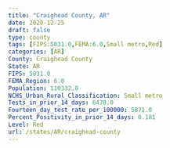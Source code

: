 ```yaml
---
title: "Craighead County, AR"
date: 2020-12-25
draft: false
type: county
tags: [FIPS:5031.0,FEMA:6.0,Small metro,Red]
categories: [AR]
County: Craighead County
State: AR
FIPS: 5031.0
FEMA_Region: 6.0
Population: 110332.0
NCHS_Urban_Rural_Classification: Small metro
Tests_in_prior_14_days: 6478.0
Fourteen_day_test_rate_per_100000: 5871.0
Percent_Positivity_in_prior_14_days: 0.181
Level: Red
url: /states/AR/craighead-county
---
```



